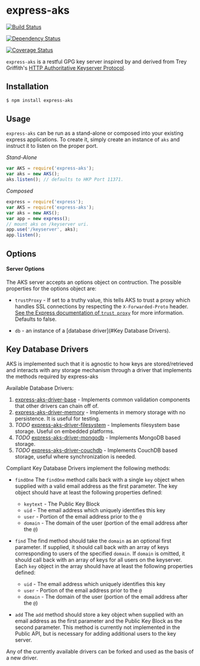express-aks
========================
[![Build Status](https://travis-ci.org/dopry/express-aks.svg?branch=master)](https://travis-ci.org/dopry/express-aks)

[![Dependency Status](https://david-dm.org/dopry/express-aks.svg)](https://david-dm.org/dopry/express-aks)

[![Coverage Status](https://coveralls.io/repos/dopry/express-aks/badge.svg?branch=master&service=github)](https://coveralls.io/github/dopry/express-aks?branch=master)

`express-aks` is a restful GPG key server inspired by and derived from Trey Griffith's [HTTP Authoritative Keyserver Protocol](https://github.com/AuthoritativeKeyServerWG/aks/wiki/Protocol).

Installation
------------

```bash
$ npm install express-aks
```

Usage
-----

`express-aks` can be run as a stand-alone or composed into your existing express applications. To create it, simply create an instance of `aks` and instruct it to listen on the proper port.

*Stand-Alone*

```javascript
var AKS = require('express-aks');
var aks = new AKS();
aks.listen(); // defaults to HKP Port 11371.
```

*Composed*

```javascript
express = require('express');
var AKS = require('express-aks');
var aks = new AKS();
var app = new express();
// mount aks on /keyserver uri.
app.use('/keyserver', aks);
app.listen();
```

Options
-------

#### Server Options

The AKS server accepts an options object on contruction.
The possible properties for the options object are:

* `trustProxy` - If set to a truthy value, this tells AKS to trust a proxy which handles SSL connections by respecting the `X-Forwarded-Proto` header. [See the Express documentation of `trust proxy`](http://expressjs.com/api.html#app-settings) for more information. Defaults to false.

* `db` - an instance of a [database driver](#Key Database Drivers).

Key Database Drivers
--------------------

AKS is implemented such that it is agnostic to how keys are stored/retrieved and interacts with any storage mechanism through a driver that implements the methods required by express-aks

Available Database Drivers:

1. [express-aks-driver-base](http://github.com/dopry/express-aks-driver-base) - Implements common validation components that other drivers can chain off of.
1. [express-aks-driver-memory](http://github.com/dopry/express-aks-driver-memory) - Implements in memory storage with no persistence. It is useful for testing.
1. *TODO* [express-aks-driver-filesystem](http://github.com/dopry/express-aks-driver-filesystem) - Implements filesystem base storage. Useful on embedded platforms.
1. *TODO* [express-aks-driver-mongodb](http://github.com/dopry/express-aks-driver-mongodb) - Implements MongoDB based storage.
1. *TODO* [express-aks-driver-couchdb](http://github.com/dopry/express-aks-driver-couchdb) - Implements CouchDB based storage, useful where synchronization is needed.


Compliant Key Database Drivers implement the following methods:

* `findOne`
	The `findOne` method calls back with a single `key` object when supplied with a valid email address as the first parameter. The key object should have at least the following properties defined:
	* `keytext` - The Public Key Block
	* `uid` - The email address which uniquely identifies this key
	* `user` - Portion of the email address prior to the `@`
	* `domain` - The domain of the user (portion of the email address after the `@`)

* `find`
	The find method should take the `domain` as an optional first parameter. If supplied, it should call back with an array of keys corresponding to users of the specified `domain`. If `domain` is omitted, it should call back with an array of keys for all users on the keyserver. Each `key` object in the array should have at least the following properties defined:
	* `uid` - The email address which uniquely identifies this key
	* `user` - Portion of the email address prior to the `@`
	* `domain` - The domain of the user (portion of the email address after the `@`)

* `add`
	The `add` method should store a key object when supplied with an email address as the first parameter and the Public Key Block as the second parameter. This method is currently not implemented in the Public API, but is necessary for adding additional users to the key server.

Any of the currently available drivers can be forked and used as the basis of a new driver.
